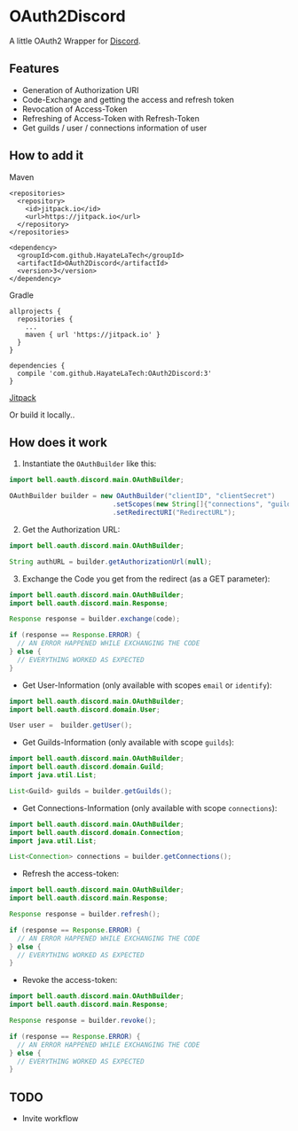 # OAuth2Discord
A little OAuth2 Wrapper for [Discord](https://discordapp.com).

## Features
* Generation of Authorization URI
* Code-Exchange and getting the access and refresh token
* Revocation of Access-Token
* Refreshing of Access-Token with Refresh-Token
* Get guilds / user / connections information of user

## How to add it
Maven
```
<repositories>
  <repository>
    <id>jitpack.io</id>
    <url>https://jitpack.io</url>
  </repository>
</repositories>

<dependency>
  <groupId>com.github.HayateLaTech</groupId>
  <artifactId>OAuth2Discord</artifactId>
  <version>3</version>
</dependency>
```

Gradle
```
allprojects {
  repositories {
    ...
    maven { url 'https://jitpack.io' }
  }
}

dependencies {
  compile 'com.github.HayateLaTech:OAuth2Discord:3'
}
```
[Jitpack](https://jitpack.io/#HayateLaTech/OAuth2Discord)

Or build it locally..

## How does it work
1. Instantiate the `OAuthBuilder` like this:
```java
import bell.oauth.discord.main.OAuthBuilder;

OAuthBuilder builder = new OAuthBuilder("clientID", "clientSecret")
                          .setScopes(new String[]{"connections", "guilds", "email"})
                          .setRedirectURI("RedirectURL");
```
2. Get the Authorization URL:
```java
import bell.oauth.discord.main.OAuthBuilder;

String authURL = builder.getAuthorizationUrl(null);
```
3. Exchange the Code you get from the redirect (as a GET parameter):
```java
import bell.oauth.discord.main.OAuthBuilder;
import bell.oauth.discord.main.Response;

Response response = builder.exchange(code);

if (response == Response.ERROR) {
  // AN ERROR HAPPENED WHILE EXCHANGING THE CODE
} else {
  // EVERYTHING WORKED AS EXPECTED
}
```
* Get User-Information (only available with scopes `email` or `identify`):
```java
import bell.oauth.discord.main.OAuthBuilder;
import bell.oauth.discord.domain.User;

User user =  builder.getUser();
```
* Get Guilds-Information (only available with scope `guilds`):
```java
import bell.oauth.discord.main.OAuthBuilder;
import bell.oauth.discord.domain.Guild;
import java.util.List;

List<Guild> guilds = builder.getGuilds();
```
* Get Connections-Information (only available with scope `connections`):
```java
import bell.oauth.discord.main.OAuthBuilder;
import bell.oauth.discord.domain.Connection;
import java.util.List;

List<Connection> connections = builder.getConnections();
```
* Refresh the access-token:
```java
import bell.oauth.discord.main.OAuthBuilder;
import bell.oauth.discord.main.Response;

Response response = builder.refresh();

if (response == Response.ERROR) {
  // AN ERROR HAPPENED WHILE EXCHANGING THE CODE
} else {
  // EVERYTHING WORKED AS EXPECTED
}
```
* Revoke the access-token:
```java
import bell.oauth.discord.main.OAuthBuilder;
import bell.oauth.discord.main.Response;

Response response = builder.revoke();

if (response == Response.ERROR) {
  // AN ERROR HAPPENED WHILE EXCHANGING THE CODE
} else {
  // EVERYTHING WORKED AS EXPECTED
}
```

## TODO
* Invite workflow
